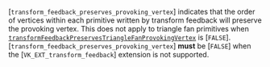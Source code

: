 [`transform_feedback_preserves_provoking_vertex`] indicates that the order
of vertices within each primitive written by transform feedback will
preserve the provoking vertex.
This does not apply to triangle fan primitives when
[`transformFeedbackPreservesTriangleFanProvokingVertex`](https://www.khronos.org/registry/vulkan/specs/1.3-extensions/html/vkspec.html#limits-transformFeedbackPreservesTriangleFanProvokingVertex)
is [`FALSE`].
[`transform_feedback_preserves_provoking_vertex`] **must**  be [`FALSE`]
when the [`VK_EXT_transform_feedback`] extension is not supported.